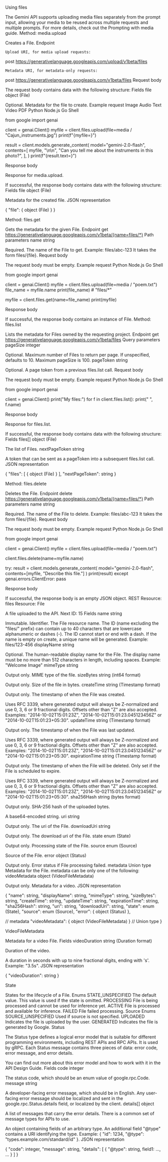  Using files

The Gemini API supports uploading media files separately from the prompt input, allowing your media to be reused across multiple requests and multiple prompts. For more details, check out the Prompting with media guide.
Method: media.upload

Creates a File.
Endpoint

    Upload URI, for media upload requests:

post https://generativelanguage.googleapis.com/upload/v1beta/files

    Metadata URI, for metadata-only requests:

post https://generativelanguage.googleapis.com/v1beta/files
Request body

The request body contains data with the following structure:
Fields
file object (File)

Optional. Metadata for the file to create.
Example request
Image
Audio
Text
Video
PDF
Python
Node.js
Go
Shell

from google import genai

client = genai.Client()
myfile = client.files.upload(file=media / "Cajun_instruments.jpg")
print(f"{myfile=}")

result = client.models.generate_content(
    model="gemini-2.0-flash",
    contents=[
        myfile,
        "\n\n",
        "Can you tell me about the instruments in this photo?",
    ],
)
print(f"{result.text=}")

Response body

Response for media.upload.

If successful, the response body contains data with the following structure:
Fields
file object (File)

Metadata for the created file.
JSON representation

{
  "file": {
    object (File)
  }
}

Method: files.get

Gets the metadata for the given File.
Endpoint
get https://generativelanguage.googleapis.com/v1beta/{name=files/*}
Path parameters
name string

Required. The name of the File to get. Example: files/abc-123 It takes the form files/{file}.
Request body

The request body must be empty.
Example request
Python
Node.js
Go
Shell

from google import genai

client = genai.Client()
myfile = client.files.upload(file=media / "poem.txt")
file_name = myfile.name
print(file_name)  # "files/*"

myfile = client.files.get(name=file_name)
print(myfile)

Response body

If successful, the response body contains an instance of File.
Method: files.list

Lists the metadata for Files owned by the requesting project.
Endpoint
get https://generativelanguage.googleapis.com/v1beta/files
Query parameters
pageSize integer

Optional. Maximum number of Files to return per page. If unspecified, defaults to 10. Maximum pageSize is 100.
pageToken string

Optional. A page token from a previous files.list call.
Request body

The request body must be empty.
Example request
Python
Node.js
Go
Shell

from google import genai

client = genai.Client()
print("My files:")
for f in client.files.list():
    print("  ", f.name)

Response body

Response for files.list.

If successful, the response body contains data with the following structure:
Fields
files[] object (File)

The list of Files.
nextPageToken string

A token that can be sent as a pageToken into a subsequent files.list call.
JSON representation

{
  "files": [
    {
      object (File)
    }
  ],
  "nextPageToken": string
}

Method: files.delete

Deletes the File.
Endpoint
delete https://generativelanguage.googleapis.com/v1beta/{name=files/*}
Path parameters
name string

Required. The name of the File to delete. Example: files/abc-123 It takes the form files/{file}.
Request body

The request body must be empty.
Example request
Python
Node.js
Go
Shell

from google import genai

client = genai.Client()
myfile = client.files.upload(file=media / "poem.txt")

client.files.delete(name=myfile.name)

try:
    result = client.models.generate_content(
        model="gemini-2.0-flash", contents=[myfile, "Describe this file."]
    )
    print(result)
except genai.errors.ClientError:
    pass

Response body

If successful, the response body is an empty JSON object.
REST Resource: files
Resource: File

A file uploaded to the API. Next ID: 15
Fields
name string

Immutable. Identifier. The File resource name. The ID (name excluding the "files/" prefix) can contain up to 40 characters that are lowercase alphanumeric or dashes (-). The ID cannot start or end with a dash. If the name is empty on create, a unique name will be generated. Example: files/123-456
displayName string

Optional. The human-readable display name for the File. The display name must be no more than 512 characters in length, including spaces. Example: "Welcome Image"
mimeType string

Output only. MIME type of the file.
sizeBytes string (int64 format)

Output only. Size of the file in bytes.
createTime string (Timestamp format)

Output only. The timestamp of when the File was created.

Uses RFC 3339, where generated output will always be Z-normalized and use 0, 3, 6 or 9 fractional digits. Offsets other than "Z" are also accepted. Examples: "2014-10-02T15:01:23Z", "2014-10-02T15:01:23.045123456Z" or "2014-10-02T15:01:23+05:30".
updateTime string (Timestamp format)

Output only. The timestamp of when the File was last updated.

Uses RFC 3339, where generated output will always be Z-normalized and use 0, 3, 6 or 9 fractional digits. Offsets other than "Z" are also accepted. Examples: "2014-10-02T15:01:23Z", "2014-10-02T15:01:23.045123456Z" or "2014-10-02T15:01:23+05:30".
expirationTime string (Timestamp format)

Output only. The timestamp of when the File will be deleted. Only set if the File is scheduled to expire.

Uses RFC 3339, where generated output will always be Z-normalized and use 0, 3, 6 or 9 fractional digits. Offsets other than "Z" are also accepted. Examples: "2014-10-02T15:01:23Z", "2014-10-02T15:01:23.045123456Z" or "2014-10-02T15:01:23+05:30".
sha256Hash string (bytes format)

Output only. SHA-256 hash of the uploaded bytes.

A base64-encoded string.
uri string

Output only. The uri of the File.
downloadUri string

Output only. The download uri of the File.
state enum (State)

Output only. Processing state of the File.
source enum (Source)

Source of the File.
error object (Status)

Output only. Error status if File processing failed.
metadata Union type
Metadata for the File. metadata can be only one of the following:
videoMetadata object (VideoFileMetadata)

Output only. Metadata for a video.
JSON representation

{
  "name": string,
  "displayName": string,
  "mimeType": string,
  "sizeBytes": string,
  "createTime": string,
  "updateTime": string,
  "expirationTime": string,
  "sha256Hash": string,
  "uri": string,
  "downloadUri": string,
  "state": enum (State),
  "source": enum (Source),
  "error": {
    object (Status)
  },

  // metadata
  "videoMetadata": {
    object (VideoFileMetadata)
  }
  // Union type
}

VideoFileMetadata

Metadata for a video File.
Fields
videoDuration string (Duration format)

Duration of the video.

A duration in seconds with up to nine fractional digits, ending with 's'. Example: "3.5s".
JSON representation

{
  "videoDuration": string
}

State

States for the lifecycle of a File.
Enums
STATE_UNSPECIFIED 	The default value. This value is used if the state is omitted.
PROCESSING 	File is being processed and cannot be used for inference yet.
ACTIVE 	File is processed and available for inference.
FAILED 	File failed processing.
Source
Enums
SOURCE_UNSPECIFIED 	Used if source is not specified.
UPLOADED 	Indicates the file is uploaded by the user.
GENERATED 	Indicates the file is generated by Google.
Status

The Status type defines a logical error model that is suitable for different programming environments, including REST APIs and RPC APIs. It is used by gRPC. Each Status message contains three pieces of data: error code, error message, and error details.

You can find out more about this error model and how to work with it in the API Design Guide.
Fields
code integer

The status code, which should be an enum value of google.rpc.Code.
message string

A developer-facing error message, which should be in English. Any user-facing error message should be localized and sent in the google.rpc.Status.details field, or localized by the client.
details[] object

A list of messages that carry the error details. There is a common set of message types for APIs to use.

An object containing fields of an arbitrary type. An additional field "@type" contains a URI identifying the type. Example: { "id": 1234, "@type": "types.example.com/standard/id" }.
JSON representation

{
  "code": integer,
  "message": string,
  "details": [
    {
      "@type": string,
      field1: ...,
      ...
    }
  ]
}